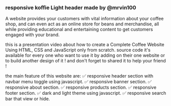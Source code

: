 ### responsive koffie Light header made by @mrvin100

A website provides your customers with vital information about your coffee shop, and can even act as an online store for beans and merchandise, all while providing educational and entertaining content to get customers engaged with your brand.

this is a presentation video about how to create a Complete Coffee Website Using HTML, CSS and JavaScript only from scratch.
source code it's available for every one who want to use it by adding on their one website or to build another design of it !
and don't forget to shared it to help your friend !

the main feature of this website are:
✅ responsive header section with navbar menu toggle using javascript.
✅ responsive banner section.
✅ responsive about section.
✅ responsive products section.
✅ responsive footer section.
✅ dark and light theme using javascript.
✅ responsive search bar that view or hide.

